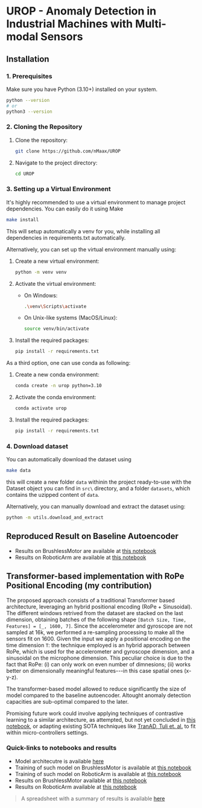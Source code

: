 # UROP - Anomaly Detection in Industrial Machines with Multi-modal Sensors

## Installation

### 1. Prerequisites

Make sure you have Python (3.10+) installed on your system.

```bash
python --version
# or
python3 --version
```

### 2. Cloning the Repository

1.  Clone the repository:
    ```bash
    git clone https://github.com/nMaax/UROP
    ```
2.  Navigate to the project directory:
    ```bash
    cd UROP
    ```

### 3. Setting up a Virtual Environment

It's highly recommended to use a virtual environment to manage project dependencies. You can easily do it using Make

```bash
make install
```

This will setup automatically a venv for you, while installing all dependencies in requirements.txt automatically.

Alternatively, you can set up the virtual environment manually using:

1. Create a new virtual environment:
    ```bash
    python -m venv venv
    ```

2. Activate the virtual environment:
    - On Windows:
        ```bash
        .\venv\Scripts\activate
        ```
    - On Unix-like systems (MacOS/Linux):
        ```bash
        source venv/bin/activate
        ```

3. Install the required packages:
    ```bash
    pip install -r requirements.txt
    ```

As a third option, one can use conda as following:

1. Create a new conda environment:
    ```bash
    conda create -n urop python=3.10
    ```

2. Activate the conda environment:
    ```bash
    conda activate urop
    ```

3. Install the required packages:
    ```bash
    pip install -r requirements.txt
    ```

### 4. Download dataset

You can automatically download the dataset using

```bash
make data
```

this will create a new folder `data` withinin the project ready-to-use with the Dataset object you can find in `src\` directory, and a folder `datasets`, which contains the uzipped content of `data`.

Alternatively, you can manually download and extract the dataset using:

```bash
python -m utils.download_and_extract
```

## Reproduced Result on Baseline Autoencoder

- Results on BrushlessMotor are available at [this notebook](notebooks/02.02-baseline-autoencoder-brushless-motor-eval.ipynb)
- Results on RoboticArm are available at [this notebook](notebooks/02.12-baseline-autoencoder-robotic-arm-eval.ipynb)

## Transformer-based implementation with RoPe Positional Encoding (my contribution)

The proposed approach consists of a traditional Transformer based architecture, leveraging an hybrid positional encoding (RoPe + Sinusoidal). The different windows retrived from the dataset are stacked on the last dimension, obtaining batches of the following shape ```[Batch Size, Time, Features] = [_, 1600, 7]```. Since the accelerometer and gyroscope are not sampled at 16k, we performed a re-sampling processing to make all the sensors fit on 1600. Given the input we apply a positional encoding on the time dimension `T`: the technique employed is an hybrid apporach between RoPe, which is used for the accelerometer and gyroscope dimension, and a sinusoidal on the microphone dimension. This peculiar choice is due to the fact that RoPe: (i) can only work on even number of dimnesions; (ii) works better on dimensionally meaningful features---in this case spatial ones (x-y-z).

The transformer-based model allowed to reduce significantly the size of model compared to the baseline autoencoder. Altought anomaly detection capacities are sub-optimal compared to the later.

Promising future work could involve applying techniques of contrastive learning to a similar architecture, as attempted, but not yet concluded in [this notebook](notebooks/05.01-contrastive-learning-transformer.ipynb), or adapting existing SOTA techniques like [TranAD, Tuli et. al.](https://arxiv.org/abs/2201.07284) to fit within micro-controllers settings.

### Quick-links to notebooks and results

- Model architecutre is available [here](models/transformer.py)
- Training of such model on BrushlessMotor is available at [this notebook](notebooks/04.01-naiveTransformer-RoPe-brushless-motor-train.ipynb)
- Training of such model on RoboticArm is available at [this notebook](notebooks/04.11-naiveTransformer-RoPe-robotic-arm-train.ipynb)
- Results on BrushlessMotor available at [this notebook](notebooks/04.02-naiveTransformer-RoPe-brushless-motor-eval.ipynb)
- Results on RoboticArm available at [this notebook](notebooks/04.12-naiveTransformer-RoPe-robotic-arm-eval.ipynb)

> A spreadsheet with a summary of results is available [here](https://docs.google.com/spreadsheets/d/1ulYtD9WzXzzn-zB499xZ_EkRmIqcj1fGJuZP-UhYN2Y/edit?usp=sharing)
